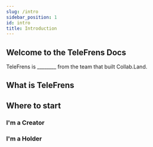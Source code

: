 ```yaml
---
slug: /intro
sidebar_position: 1
id: intro
title: Introduction
---
```


## Welcome to the TeleFrens Docs

TeleFrens is ________ from the team that built Collab.Land.

## What is TeleFrens

## Where to start

### I'm a Creator

### I'm a Holder
